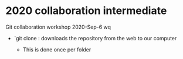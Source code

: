 # 2020 collaboration intermediate
Git collaboration workshop 2020-Sep-6
wq
- `git clone <url> : downloads the repository from the web to our computer
   - This is done once per folder
